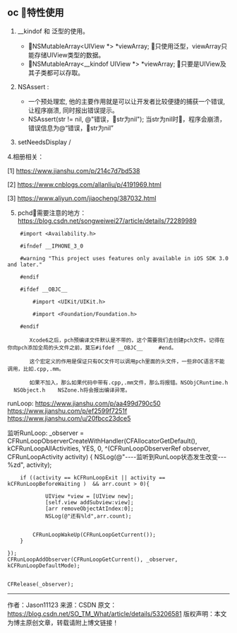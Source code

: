## oc 特性使用
1. __kindof 和 泛型的使用。
    - NSMutableArray<UIView *> *viewArray; 只使用泛型，viewArray只能存储UIView类型的数据。 
    - NSMutableArray<__kindof UIView *> *viewArray; 只要是UIView及其子类都可以存取。
2. NSAssert :
   - 一个预处理宏, 他的主要作用就是可以让开发者比较便捷的捕获一个错误, 让程序崩溃, 同时报出错误提示。
   - NSAssert(str != nil, @"错误，str为nil"); 当str为nil时，程序会崩溃，错误信息为@“错误，str为nil”

3. setNeedsDisplay /


4.相册相关：

[1] https://www.jianshu.com/p/214c7d7bd538

[2] https://www.cnblogs.com/allanliu/p/4191969.html

[3] https://www.aliyun.com/jiaocheng/387032.html


5. pchd需要注意的地方：https://blog.csdn.net/songweiwei27/article/details/72289989 
```
    #import <Availability.h>

    #ifndef __IPHONE_3_0

    #warning "This project uses features only available in iOS SDK 3.0 and later."

    #endif

    #ifdef __OBJC__

        #import <UIKit/UIKit.h>

        #import <Foundation/Foundation.h>

    #endif

       Xcode6之后，pch预编译文件默认是不带的，这个需要我们去创建pch文件。记得在你向pch添加全局的头文件之前，莫忘#ifdef __OBJC__     #end。  

       这个宏定义的作用是保证只有OC文件可以调用pch里面的头文件，一些非OC语言不能调用，比如.cpp,.mm。

       如果不加入，那么如果代码中带有.cpp,.mm文件，那么将报错。NSObjCRuntime.h   NSObject.h    NSZone.h将会报出编译异常。

````

runLoop:
https://www.jianshu.com/p/aa499d790c50
https://www.jianshu.com/p/ef2599f7251f
https://www.jianshu.com/u/20fbcc23dce5


监听RunLoop:
_observer = CFRunLoopObserverCreateWithHandler(CFAllocatorGetDefault(), kCFRunLoopAllActivities, YES, 0, ^(CFRunLoopObserverRef observer, CFRunLoopActivity activity) {
        NSLog(@"----监听到RunLoop状态发生改变---%zd", activity);

        if ((activity == kCFRunLoopExit || activity == kCFRunLoopBeforeWaiting )  && arr.count > 0){

                UIView *view = [UIView new];
                [self.view addSubview:view];
                [arr removeObjectAtIndex:0];
                NSLog(@"还有%ld",arr.count);


            CFRunLoopWakeUp(CFRunLoopGetCurrent());
        }

    });
    CFRunLoopAddObserver(CFRunLoopGetCurrent(), _observer, kCFRunLoopDefaultMode);


    CFRelease(_observer);
--------------------- 
作者：Jason11123 
来源：CSDN 
原文：https://blog.csdn.net/SO_TM_What/article/details/53206581 
版权声明：本文为博主原创文章，转载请附上博文链接！